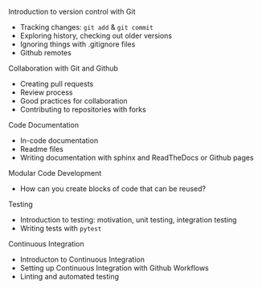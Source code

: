 Introduction to version control with Git 
* Tracking changes: `git add` & `git commit`
* Exploring history, checking out older versions
* Ignoring things with .gitignore files
* Github remotes

Collaboration with Git and Github
* Creating pull requests
* Review process
* Good practices for collaboration
* Contributing to repositories with forks

Code Documentation 
* In-code documentation
* Readme files
* Writing documentation with sphinx and ReadTheDocs or Github pages

Modular Code Development
* How can you create blocks of code that can be reused?

Testing
* Introduction to testing: motivation, unit testing, integration testing
* Writing tests with `pytest`

Continuous Integration 
* Introducton to Continuous Integration
* Setting up Continuous Integration with Github Workflows
* Linting and automated testing
